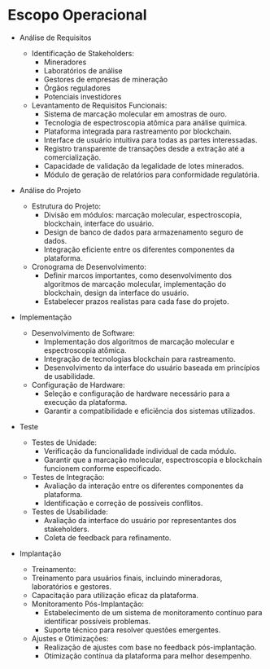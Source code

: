 # Escopo Operacional

- Análise de Requisitos
  - Identificação de Stakeholders:
    - Mineradores
    - Laboratórios de análise
    - Gestores de empresas de mineração
    - Órgãos reguladores
    - Potenciais investidores
  - Levantamento de Requisitos Funcionais:
    - Sistema de marcação molecular em amostras de ouro.
    - Tecnologia de espectroscopia atômica para análise química.
    - Plataforma integrada para rastreamento por blockchain.
    - Interface de usuário intuitiva para todas as partes interessadas.
    - Registro transparente de transações desde a extração até a comercialização.
    - Capacidade de validação da legalidade de lotes minerados.
    - Módulo de geração de relatórios para conformidade regulatória.

- Análise do Projeto
  - Estrutura do Projeto:
    - Divisão em módulos: marcação molecular, espectroscopia, blockchain, interface do usuário.
    - Design de banco de dados para armazenamento seguro de dados.
    - Integração eficiente entre os diferentes componentes da plataforma.
  - Cronograma de Desenvolvimento:
    - Definir marcos importantes, como desenvolvimento dos algoritmos de marcação molecular, implementação do blockchain, design da interface do usuário.
    - Estabelecer prazos realistas para cada fase do projeto.

- Implementação
  - Desenvolvimento de Software:
    - Implementação dos algoritmos de marcação molecular e espectroscopia atômica.
    - Integração de tecnologias blockchain para rastreamento.
    - Desenvolvimento da interface do usuário baseada em princípios de usabilidade.
  - Configuração de Hardware:
    - Seleção e configuração de hardware necessário para a execução da plataforma.
    - Garantir a compatibilidade e eficiência dos sistemas utilizados.

- Teste
  - Testes de Unidade:
    - Verificação da funcionalidade individual de cada módulo.
    - Garantir que a marcação molecular, espectroscopia e blockchain funcionem conforme especificado.
  - Testes de Integração:
    - Avaliação da interação entre os diferentes componentes da plataforma.
    - Identificação e correção de possíveis conflitos.
  - Testes de Usabilidade:
    - Avaliação da interface do usuário por representantes dos stakeholders.
    - Coleta de feedback para refinamento.

- Implantação
  -  Treinamento:
    - Treinamento para usuários finais, incluindo mineradoras, laboratórios e gestores.
    - Capacitação para utilização eficaz da plataforma.
  - Monitoramento Pós-Implantação:
    - Estabelecimento de um sistema de monitoramento contínuo para identificar possíveis problemas.
    - Suporte técnico para resolver questões emergentes.
  - Ajustes e Otimizações:
    - Realização de ajustes com base no feedback pós-implantação.
    - Otimização contínua da plataforma para melhor desempenho.



